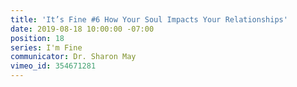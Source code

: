 ```yaml
---
title: 'It’s Fine #6 How Your Soul Impacts Your Relationships'
date: 2019-08-18 10:00:00 -07:00
position: 18
series: I'm Fine
communicator: Dr. Sharon May
vimeo_id: 354671281
---
```


